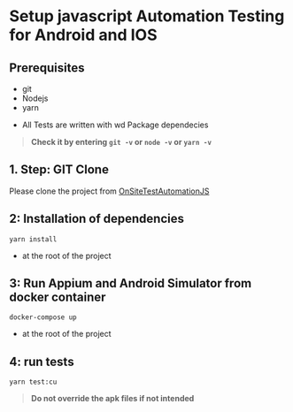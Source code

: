 # Setup javascript Automation Testing for Android and IOS

## Prerequisites
- git
- Nodejs
- yarn

* All Tests are written with wd Package dependecies

> **Check it by entering `git -v` or `node -v` or `yarn -v`**

## 1. Step: GIT Clone
Please clone the project from [OnSiteTestAutomationJS](https://gitlab.hce.heidelbergcement.com/HCEmbrace/onsitetestautomationjs)

## 2: Installation of dependencies
```yarn install```

* at the root of the project

## 3: Run Appium and Android Simulator from docker container 
```docker-compose up```

* at the root of the project

## 4: run tests
```yarn test:cu```


> **Do not override the apk files if not intended**

